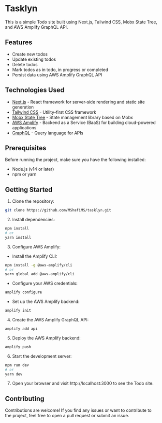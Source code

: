 # Tasklyn

This is a simple Todo site built using Next.js, Tailwind CSS, Mobx State Tree, and AWS Amplify GraphQL API.

## Features

- Create new todos
- Update existing todos
- Delete todos
- Mark todos as in todo, in progress or completed
- Persist data using AWS Amplify GraphQL API

## Technologies Used

- [Next.js](https://nextjs.org/) - React framework for server-side rendering and static site generation
- [Tailwind CSS](https://tailwindcss.com/) - Utility-first CSS framework
- [Mobx State Tree](https://mobx-state-tree.js.org/) - State management library based on Mobx
- [AWS Amplify](https://aws.amazon.com/amplify/) - Backend as a Service (BaaS) for building cloud-powered applications
- [GraphQL](https://graphql.org/) - Query language for APIs

## Prerequisites

Before running the project, make sure you have the following installed:

- Node.js (v14 or later)
- npm or yarn

## Getting Started

1. Clone the repository:

```bash
git clone https://github.com/MShafiMS/tasklyn.git
```

2. Install dependencies:

```bash
npm install
# or
yarn install
```

3. Configure AWS Amplify:

- Install the Amplify CLI:

```bash
npm install -g @aws-amplify/cli
# or
yarn global add @aws-amplify/cli
```

- Configure your AWS credentials:

```bash
amplify configure
```

- Set up the AWS Amplify backend:

```bash
amplify init
```

4. Create the AWS Amplify GraphQL API:

```bash
amplify add api
```

5. Deploy the AWS Amplify backend:

```bash
amplify push
```

6. Start the development server:

```bash
npm run dev
# or
yarn dev
```

7. Open your browser and visit http://localhost:3000 to see the Todo site.

## Contributing

Contributions are welcome! If you find any issues or want to contribute to the project, feel free to open a pull request or submit an issue.
